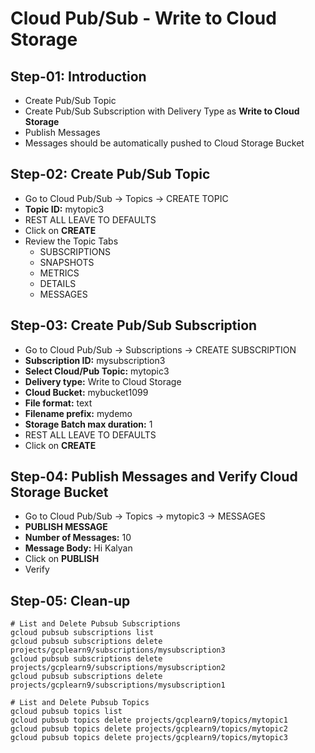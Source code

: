# Cloud Pub/Sub - Write to Cloud Storage

## Step-01: Introduction
- Create Pub/Sub Topic
- Create Pub/Sub Subscription with Delivery Type as **Write to Cloud Storage**
- Publish Messages
- Messages should be automatically pushed to Cloud Storage Bucket


## Step-02: Create Pub/Sub Topic
- Go to Cloud Pub/Sub -> Topics -> CREATE TOPIC
- **Topic ID:** mytopic3
- REST ALL LEAVE TO DEFAULTS
- Click on **CREATE**
- Review the Topic Tabs
  - SUBSCRIPTIONS
  - SNAPSHOTS
  - METRICS
  - DETAILS
  - MESSAGES

## Step-03: Create Pub/Sub Subscription
- Go to Cloud Pub/Sub -> Subscriptions -> CREATE SUBSCRIPTION
- **Subscription ID:** mysubscription3
- **Select Cloud/Pub Topic:** mytopic3
- **Delivery type:** Write to Cloud Storage
- **Cloud Bucket:** mybucket1099
- **File format:** text
- **Filename prefix:** mydemo
- **Storage Batch max duration:** 1
- REST ALL LEAVE TO DEFAULTS
- Click on **CREATE**

## Step-04: Publish Messages and Verify Cloud Storage Bucket
- Go to Cloud Pub/Sub -> Topics -> mytopic3 -> MESSAGES
- **PUBLISH MESSAGE**
- **Number of Messages:** 10
- **Message Body:** Hi Kalyan
- Click on **PUBLISH**
- Verify 


## Step-05: Clean-up
```t
# List and Delete Pubsub Subscriptions
gcloud pubsub subscriptions list
gcloud pubsub subscriptions delete projects/gcplearn9/subscriptions/mysubscription3
gcloud pubsub subscriptions delete projects/gcplearn9/subscriptions/mysubscription2
gcloud pubsub subscriptions delete projects/gcplearn9/subscriptions/mysubscription1

# List and Delete Pubsub Topics
gcloud pubsub topics list
gcloud pubsub topics delete projects/gcplearn9/topics/mytopic1
gcloud pubsub topics delete projects/gcplearn9/topics/mytopic2
gcloud pubsub topics delete projects/gcplearn9/topics/mytopic3
```
